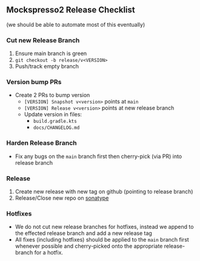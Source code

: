 ## Mockspresso2 Release Checklist

(we should be able to automate most of this eventually)

### Cut new Release Branch

1. Ensure main branch is green
2. `git checkout -b release/v<VERSION>`
3. Push/track empty branch

### Version bump PRs

- Create 2 PRs to bump version
    - `[VERSION] Snapshot v<version>` points at `main`
    - `[VERSION] Release v<version>` points at new release branch
    - Update version in files:
        - `build.gradle.kts`
        - `docs/CHANGELOG.md`

### Harden Release Branch

- Fix any bugs on the `main` branch first then cherry-pick (via PR) into release branch

### Release

1. Create new release with new tag on github (pointing to release branch)
2. Release/Close new repo on [sonatype](https://oss.sonatype.org/)

### Hotfixes

- We do not cut new release branches for hotfixes, instead we append to the effected release branch and add a new
  release tag
- All fixes (including hotfixes) should be applied to the `main` branch first whenever possible and cherry-picked onto
  the appropriate release-branch for a hotfix.
